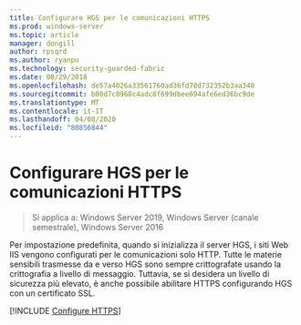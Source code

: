 ```yaml
---
title: Configurare HGS per le comunicazioni HTTPS
ms.prod: windows-server
ms.topic: article
manager: dongill
author: rpsqrd
ms.author: ryanpu
ms.technology: security-guarded-fabric
ms.date: 08/29/2018
ms.openlocfilehash: de57a4026a33561760ad36fd78d732352b3aa340
ms.sourcegitcommit: b00d7c8968c4adc8f699dbee694afe6ed36bc9de
ms.translationtype: MT
ms.contentlocale: it-IT
ms.lasthandoff: 04/08/2020
ms.locfileid: "80856844"
---
```

# <a name="configure-hgs-for-https-communications"></a>Configurare HGS per le comunicazioni HTTPS

>Si applica a: Windows Server 2019, Windows Server (canale semestrale), Windows Server 2016

Per impostazione predefinita, quando si inizializza il server HGS, i siti Web IIS vengono configurati per le comunicazioni solo HTTP.
Tutte le materie sensibili trasmesse da e verso HGS sono sempre crittografate usando la crittografia a livello di messaggio. Tuttavia, se si desidera un livello di sicurezza più elevato, è anche possibile abilitare HTTPS configurando HGS con un certificato SSL.

[!INCLUDE [Configure HTTPS](../../../includes/configure-hgs-for-https.md)] 

